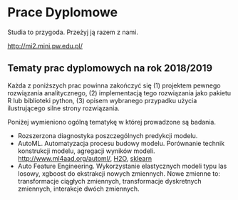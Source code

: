# Prace Dyplomowe

Studia to przygoda. Przeżyj ją razem z nami.

http://mi2.mini.pw.edu.pl/

## Tematy prac dyplomowych na rok 2018/2019

Każda z poniższych prac powinna zakończyć się (1) projektem pewnego rozwiązania analitycznego, (2) implementacją tego rozwiązania jako pakietu R lub biblioteki python, (3) opisem wybranego przypadku użycia ilustrującego silne strony rozwiązania.

Poniżej wymieniono ogólną tematykę w której prowadzone są badania.

* Rozszerzona diagnostyka poszczególnych predykcji modelu.
* AutoML. Automatyzacja procesu budowy modelu. Porównanie technik konstrukcji modelu, agregacji wyników modeli. http://www.ml4aad.org/automl/, [H2O](http://docs.h2o.ai/h2o/latest-stable/h2o-docs/automl.html), [sklearn](http://automl.github.io/auto-sklearn/stable/)
* Auto Feature Engineering. Wykorzystanie elastycznych modeli typu las losowy, xgboost do ekstrakcji nowych zmiennych. Nowe zmienne to: transformacje ciągłych zmiennych, transformacje dyskretnych zmiennych, interakcje dwóch zmiennych.

